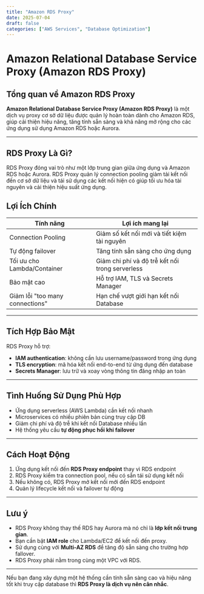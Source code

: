 ```yaml
---
title: "Amazon RDS Proxy"
date: 2025-07-04
draft: false
categories: ["AWS Services", "Database Optimization"]
---
```


# Amazon Relational Database Service Proxy (Amazon RDS Proxy) 

## Tổng quan về Amazon RDS Proxy

**Amazon Relational Database Service Proxy (Amazon RDS Proxy)** là một dịch vụ proxy cơ sở dữ liệu được quản lý hoàn toàn dành cho Amazon RDS, giúp cải thiện hiệu năng, tăng tính sẵn sàng và khả năng mở rộng cho các ứng dụng sử dụng Amazon RDS hoặc Aurora.


---

## RDS Proxy Là Gì?

RDS Proxy đóng vai trò như một lớp trung gian giữa ứng dụng và Amazon RDS hoặc Aurora. RDS Proxy quản lý connection pooling giảm tải kết nối đến cơ sở dữ liệu và tái sử dụng các kết nối hiện có giúp tối ưu hóa tài nguyên và cải thiện hiệu suất ứng dụng.


## Lợi Ích Chính

| Tính năng                     | Lợi ích mang lại                                  |
|------------------------------|---------------------------------------------------|
| Connection Pooling           | Giảm số kết nối mới và tiết kiệm tài nguyên     |
| Tự động failover             | Tăng tính sẵn sàng cho ứng dụng                   |
| Tối ưu cho Lambda/Container  | Giảm chi phí và độ trễ kết nối trong serverless   |
| Bảo mật cao                  | Hỗ trợ IAM, TLS và Secrets Manager                |
| Giảm lỗi "too many connections" | Hạn chế vượt giới hạn kết nối Database       |

---

## Tích Hợp Bảo Mật

RDS Proxy hỗ trợ:

- **IAM authentication**: không cần lưu username/password trong ứng dụng
- **TLS encryption**: mã hóa kết nối end-to-end từ ứng dụng đến database
- **Secrets Manager**: lưu trữ và xoay vòng thông tin đăng nhập an toàn

---

## Tình Huống Sử Dụng Phù Hợp

- Ứng dụng serverless (AWS Lambda) cần kết nối nhanh
- Microservices có nhiều phiên bản cùng truy cập DB
- Giảm chi phí và độ trễ khi kết nối Database nhiều lần
- Hệ thống yêu cầu **tự động phục hồi khi failover**

---

## Cách Hoạt Động

1. Ứng dụng kết nối đến **RDS Proxy endpoint** thay vì RDS endpoint
2. RDS Proxy kiểm tra connection pool, nếu có sẵn tái sử dụng kết nối
3. Nếu không có, RDS Proxy mở kết nối mới đến RDS endpoint
4. Quản lý lifecycle kết nối và failover tự động

---

## Lưu ý

- RDS Proxy không thay thế RDS hay Aurora mà nó chỉ là **lớp kết nối trung gian**.
- Bạn cần bật **IAM role** cho Lambda/EC2 để kết nối đến proxy.
- Sử dụng cùng với **Multi-AZ RDS** để tăng độ sẵn sàng cho trường hợp fallover.
- RDS Proxy phải nằm trong cùng một VPC với RDS.

---

Nếu bạn đang xây dựng một hệ thống cần tính sẵn sàng cao và hiệu năng tốt khi truy cập database thì **RDS Proxy là dịch vụ nên cân nhắc**.

